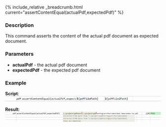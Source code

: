 {% include_relative _breadcrumb.html current="assertContentEqual(actualPdf,expectedPdf)" %}


### Description
This command asserts the content of the actual pdf document as expected document.


### Parameters
- **actualPdf** - the actual pdf document
- **expectedPdf** - the expected pdf document


### Example
**Script**:<br/>
![script](image/assertContentEqual_01.png)

**Result**:<br/>
![output](image/assertContentEqual_02.png)